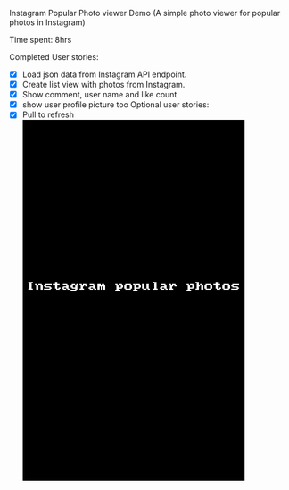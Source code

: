 Instagram Popular Photo viewer Demo
(A simple photo viewer for popular photos in Instagram)

Time spent: 8hrs

Completed User stories:

  * [x] Load json data from Instagram API endpoint.
  * [x] Create list view with photos from Instagram.
  * [x] Show comment, user name and like count
  * [x] show user profile picture too
Optional user stories:
  * [x] Pull to refresh
![Demo](basic_demo1.gif)
